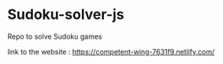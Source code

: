 # Sudoku-solver-js
Repo to solve Sudoku games

link to the website : https://competent-wing-7631f9.netlify.com/ 